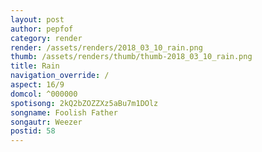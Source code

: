 ```yaml
---
layout: post
author: pepfof
category: render
render: /assets/renders/2018_03_10_rain.png
thumb: /assets/renders/thumb/thumb-2018_03_10_rain.png
title: Rain
navigation_override: /
aspect: 16/9
domcol: ^000000
spotisong: 2kQ2bZOZZXz5aBu7m1DOlz
songname: Foolish Father
songautr: Weezer
postid: 58
---
```


<!--USER BEGIN 1-->

<!--USER END 1-->

<!--more-->
<!--USER BEGIN 2-->

<!--USER END 2-->

